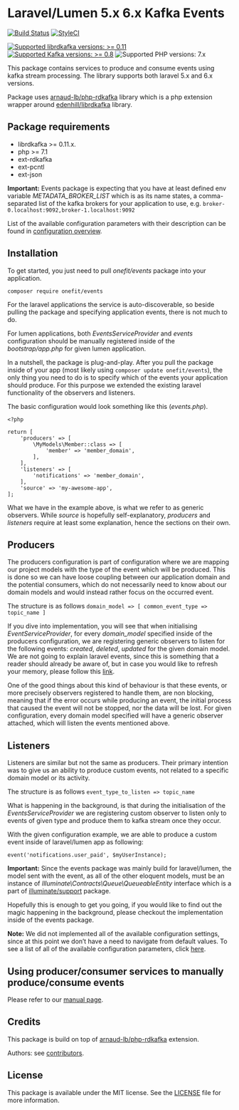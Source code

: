 # Laravel/Lumen 5.x 6.x Kafka Events

[![Build Status](https://fit.ci/buildStatus/icon?job=events%2Fmaster)](https://fit.ci/job/events/job/master/)
[![StyleCI](https://styleci.io/repos/221408130/shield?branch=master)](https://styleci.io/repos/221408130)

[![Supported librdkafka versions: >= 0.11](https://img.shields.io/badge/librdkafka-%3E%3D%200.11-blue.svg)](https://github.com/edenhill/librdkafka/releases) [![Supported Kafka versions: >= 0.8](https://img.shields.io/badge/kafka-%3E%3D%200.8-blue.svg)](https://github.com/edenhill/librdkafka/wiki/Broker-version-compatibility) ![Supported PHP versions: 7.x](https://img.shields.io/badge/php-%207.x-blue.svg)

This package contains services to produce and consume events using kafka stream processing. The library supports both laravel 5.x and 6.x versions.

Package uses [arnaud-lb/php-rdkafka](https://github.com/arnaud-lb/php-rdkafka) library which is a php extension wrapper around [edenhill/librdkafka](https://github.com/edenhill/librdkafka) library.

## Package requirements
* librdkafka >= 0.11.x.
* php >= 7.1
* ext-rdkafka
* ext-pcntl
* ext-json

**Important:** Events package is expecting that you have at least defined env variable *METADATA_BROKER_LIST* which is as its name states, a comma-separated list of the kafka brokers for your application to use, e.g. ```broker-0.localhost:9092,broker-1.localhost:9092```

List of the available configuration parameters with their description can be found in [configuration overview](docs/CONFIGURATION.md).

## Installation
To get started, you just need to pull *onefit/events* package into your application.

~~~
composer require onefit/events
~~~


For the laravel applications the service is auto-discoverable, so beside pulling the package and specifying application events, there is not much to do.

For lumen applications, both *EventsServiceProvider* and *events* configuration should be manually registered inside of the *bootstrap/app.php* for given lumen application.

In a nutshell, the package is plug-and-play. After you pull the package inside of your app (most likely using ```composer update onefit/events```), the only thing you need to do is to specify which of the events your application should produce. For this purpose we extended the existing laravel functionality of the observers and listeners.

The basic configuration would look something like this (*events.php*).
```
<?php

return [
    'producers' => [
        \MyModels\Member::class => [
            'member' => 'member_domain',
        ],
    ],
    'listeners' => [
        'notifications' => 'member_domain',
    ],
    'source' => 'my-awesome-app',
];
```

What we have in the example above, is what we refer to as generic observers. While *source* is hopefully self-explanatory, *producers* and *listeners* require at least some explanation, hence the sections on their own.

## Producers
The producers configuration is part of configuration where we are mapping our project models with the type of the event which will be produced. This is done so we can have loose coupling between our application domain and the potential consumers, which do not necessarily need to know about our domain models and would instead rather focus on the occurred event.

The structure is as follows ```domain_model => [ common_event_type => topic_name ]```

If you dive into implementation, you will see that when initialising *EventServiceProvider*, for every *domain_model* specified inside of the producers configuration, we are registering generic observers to listen for the following events: *created*, *deleted*, *updated* for the given domain model. We are not going to explain laravel events, since this is something that a reader should already be aware of, but in case you would like to refresh your memory, please follow this [link](https://laravel.com/docs/5.8/eloquent#events).

One of the good things about this kind of behaviour is that these events, or more precisely observers registered to handle them, are non blocking, meaning that if the error occurs while producing an event, the initial process that caused the event will not be stopped, nor the data will be lost. For given configuration, every domain model specified will have a generic observer attached, which will listen the events mentioned above.

## Listeners
Listeners are similar but not the same as producers. Their primary intention was to give us an ability to produce custom events, not related to a specific domain model or its activity. 

The structure is as follows ```event_type_to_listen => topic_name```

What is happening in the background, is that during the initialisation of the *EventsServiceProvider* we are registering custom observer to listen only to events of given type and produce them to kafka stream once they occur.

With the given configuration example, we are able to produce a custom event inside of laravel/lumen app as following:

```event('notifications.user_paid', $myUserInstance);```

**Important:** Since the events package was mainly build for laravel/lumen, the model sent with the event, as all of the other eloquent models, must be an instance of *Illuminate\Contracts\Queue\QueueableEntity* interface which is a part of [illuminate/support](https://github.com/illuminate/support) package.

Hopefully this is enough to get you going, if you would like to find out the magic happening in the background, please checkout the implementation inside of the events package.

**Note:** We did not implemented all of the available configuration settings, since at this point we don’t have a need to navigate from default values. To see a list of all of the available configuration parameters, click [here](https://github.com/edenhill/librdkafka/blob/master/CONFIGURATION.md).

## Using producer/consumer services to manually produce/consume events
Please refer to our [manual page](docs/MANUAL.md). 

## Credits
This package is build on top of [arnaud-lb/php-rdkafka](https://github.com/arnaud-lb/php-rdkafka) extension.

Authors: see [contributors](https://github.com/onefit/events/graphs/contributors).

## License
This package is available under the MIT license. See the [LICENSE](LICENSE) file for more information.
